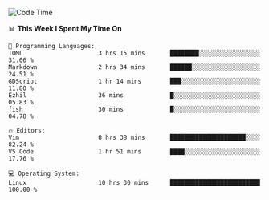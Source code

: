 <!-- [![Top Langs](https://github-readme-stats.vercel.app/api/top-langs/?username=gagahsyuja&theme=dracula&hide_border=true&border_radius=7)](https://github.com/anuraghazra/github-readme-stats) -->

<!--START_SECTION:waka-->
![Code Time](http://img.shields.io/badge/Code%20Time-183%20hrs%2011%20mins-blue)

📊 **This Week I Spent My Time On** 

```text
💬 Programming Languages: 
TOML                     3 hrs 15 mins       ████████░░░░░░░░░░░░░░░░░   31.06 % 
Markdown                 2 hrs 34 mins       ██████░░░░░░░░░░░░░░░░░░░   24.51 % 
GDScript                 1 hr 14 mins        ███░░░░░░░░░░░░░░░░░░░░░░   11.80 % 
Ezhil                    36 mins             █░░░░░░░░░░░░░░░░░░░░░░░░   05.83 % 
fish                     30 mins             █░░░░░░░░░░░░░░░░░░░░░░░░   04.78 % 

🔥 Editors: 
Vim                      8 hrs 38 mins       █████████████████████░░░░   82.24 % 
VS Code                  1 hr 51 mins        ████░░░░░░░░░░░░░░░░░░░░░   17.76 % 

💻 Operating System: 
Linux                    10 hrs 30 mins      █████████████████████████   100.00 % 
```


<!--END_SECTION:waka-->
